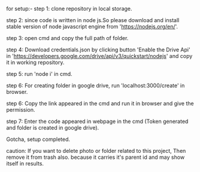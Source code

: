 for setup:-
   step 1: clone repository in local storage.

   step 2: since code is written in node js.So please download and install stable version
      of node javascript engine from 'https://nodejs.org/en/'.

   step 3: open cmd and copy the full path of folder.

   step 4: Download credentials.json by clicking button 'Enable the Drive Api'
      in 'https://developers.google.com/drive/api/v3/quickstart/nodejs'
      and copy it in working repository.

   step 5: run 'node i' in cmd.

   step 6: For creating folder in google drive, run 'localhost:3000/create' in browser.

   step 6: Copy the link appeared in the cmd and run it in browser and give the permission.
   
   step 7: Enter the code appeared in webpage in the cmd
      (Token generated and folder is created in google drive).
   
   Gotcha, setup completed.

   caution:
      If you want to delete photo or folder related to this project,
      Then remove it from trash also. because it carries it's parent
      id and may show itself in results.